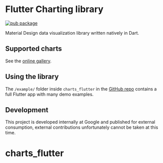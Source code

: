 # Flutter Charting library

[![pub package](https://img.shields.io/pub/v/charts_flutter.svg)](https://pub.dartlang.org/packages/charts_flutter)

Material Design data visualization library written natively in Dart.

## Supported charts

See the [online gallery](https://google.github.io/charts/flutter/gallery.html).

## Using the library

The `/example/` folder inside `charts_flutter` in the [GitHub repo](https://github.com/google/charts)
contains a full Flutter app with many demo examples.

## Development
This project is developed internally at Google and published for external
consumption, external contributions unfortunately cannot be taken at this time.
# charts_flutter
